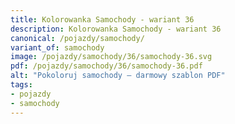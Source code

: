 ```yaml
---
title: Kolorowanka Samochody - wariant 36
description: Kolorowanka Samochody - wariant 36
canonical: /pojazdy/samochody/
variant_of: samochody
image: /pojazdy/samochody/36/samochody-36.svg
pdf: /pojazdy/samochody/36/samochody-36.pdf
alt: "Pokoloruj samochody – darmowy szablon PDF"
tags:
- pojazdy
- samochody
---
```

